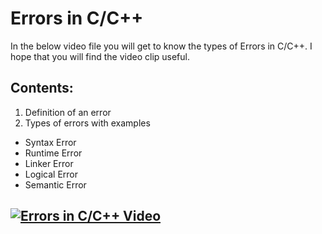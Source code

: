 # Errors in C/C++
In the below video file you will get to know the types of Errors in C/C++.
I hope that you will find the video clip useful.

## Contents:
1. Definition of an error
2. Types of errors with examples
  - Syntax Error
  - Runtime Error 
  - Linker Error
  - Logical Error
  - Semantic Error

## [![Errors in C/C++ Video](https://user-images.githubusercontent.com/75632877/137640389-ad7e524b-eece-4bda-8b51-e924ffa3dfae.jpg)](https://drive.google.com/file/d/1drGQp1wRuCKu1EIKQVFtdo0hikOWpy8g/view?usp=sharing)

